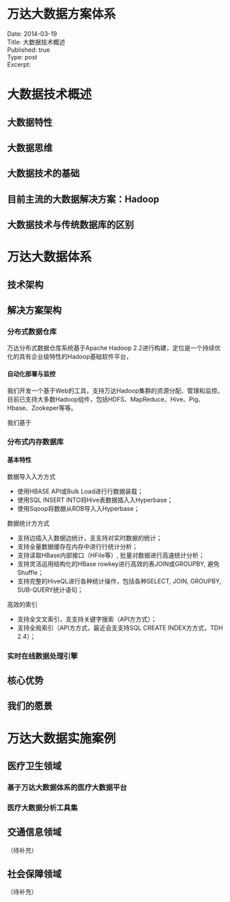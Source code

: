 万达大数据方案体系
======
Date: 2014-03-19  
Title: 大数据技术概述  
Published: true  
Type: post  
Excerpt:   

# 大数据技术概述

## 大数据特性

## 大数据思维

## 大数据技术的基础

## 目前主流的大数据解决方案：Hadoop

## 大数据技术与传统数据库的区别


# 万达大数据体系

## 技术架构


## 解决方案架构

### 分布式数据仓库

万达分布式数据仓库系统基于Apache Hadoop 2.2进行构建，定位是一个持续优化的具有企业级特性的Hadoop基础软件平台，

#### 自动化部署与监控

我们开发一个基于Web的工具，支持万达Hadoop集群的资源分配、管理和监控。目前已支持大多数Hadoop组件，包括HDFS、MapReduce、Hive、Pig、Hbase、Zookeper等等。

我们基于

### 分布式内存数据库


#### 基本特性

数据导⼊入⽅方式

* 使⽤HBASE API或Bulk Load进⾏行数据装载；
* 使⽤SQL INSERT INTO将Hive表数据插⼊入Hyperbase；
* 使⽤Sqoop将数据从RDB导⼊入Hyperbase；

数据统计⽅方式

* 支持边插⼊入数据边统计，⽀支持对实时数据的统计；
* 支持全量数据缓存在内存中进⾏行统计分析；
* 支持读取HBase内部接⼝（HFile等）, 批量对数据进⾏⾼速统计分析；
* 支持灵活运⽤结构化的HBase rowkey进⾏高效的表JOIN或GROUPBY, 避免Shuffle；
* 支持完整的HiveQL进⾏各种统计操作，包括各种SELECT, JOIN, GROUPBY, SUB-QUERY统计语句；

高效的索引

* 支持全⽂文索引，⽀支持关键字搜索（API⽅方式）；
* 支持全局索引（API⽅方式，最近会⽀支持SQL CREATE INDEX⽅方式，TDH 2.4）；


### 实时在线数据处理引擎

## 核心优势

## 我们的愿景

# 万达大数据实施案例

## 医疗卫生领域

### 基于万达大数据体系的医疗大数据平台
<!-- ![drawing](image/医疗大数据分析集.png) -->  

### 医疗大数据分析工具集

## 交通信息领域
（待补充）

## 社会保障领域
（待补充）



